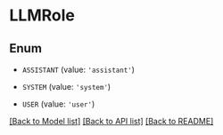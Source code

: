 # LLMRole


## Enum

* `ASSISTANT` (value: `'assistant'`)

* `SYSTEM` (value: `'system'`)

* `USER` (value: `'user'`)

[[Back to Model list]](../README.md#documentation-for-models) [[Back to API list]](../README.md#documentation-for-api-endpoints) [[Back to README]](../README.md)


